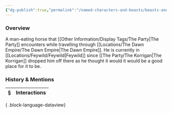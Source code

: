 ```yaml
---
{"dg-publish":true,"permalink":"/named-characters-and-beasts/beasts-and-animals/man-eating-horse/","tags":["NPC"],"updated":"2025-05-30T11:59:15.055+01:00"}
---
```



### Overview
A man-eating horse that [[Other Information/Display Tags/The Party\|The Party]] encounters while travelling through [[Locations/The Dawn Empire/The Dawn Empire\|The Dawn Empire]]. He is currently in [[Locations/Feywild/Feywild\|Feywild]] since [[The Party/The Korrigan\|The Korrigan]] dropped him off there as he thought it would it would be a good place for it to be.

### History & Mentions
| § | Interactions |
| - | ------------ |

{ .block-language-dataview}